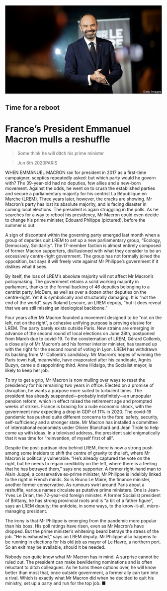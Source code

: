 ![](./images/20200606_EUP504.jpg)

## Time for a reboot

# France’s President Emmanuel Macron mulls a reshuffle

> Some think he will ditch his prime minister

> Jun 6th 2020PARIS

WHEN EMMANUEL MACRON ran for president in 2017 as a first-time campaigner, sceptics repeatedly asked: but which party would he govern with? The 39-year-old had no deputies, few allies and a new-born movement. Against the odds, he went on to crush the established parties and secure a parliamentary majority for his centrist La République en Marche (LREM). Three years later, however, the cracks are showing. Mr Macron’s party has lost its absolute majority, and is facing disaster in coming local elections. The president is again struggling in the polls. As he searches for a way to reboot his presidency, Mr Macron could even decide to change his prime minister, Edouard Philippe (pictured), before the summer is out.

A sign of discontent within the governing party emerged last month when a group of deputies quit LREM to set up a new parliamentary group, “Ecology, Democracy, Solidarity”. The 17-member faction is almost entirely composed of former Macron supporters, disillusioned with what they consider to be an excessively centre-right government. The group has not formally joined the opposition, but says it will freely vote against Mr Philippe’s government if it dislikes what it sees.

By itself, the loss of LREM’s absolute majority will not affect Mr Macron’s policymaking. The government retains a solid working majority in parliament, thanks to the formal backing of 46 deputies belonging to a centrist party, MoDem, as well as over a dozen other deputies on the centre-right. Yet it is symbolically and structurally damaging. It is “not the end of the world”, says Roland Lescure, an LREM deputy, “but it does reveal that we are still missing an ideological backbone.”

Four years after Mr Macron founded a movement designed to be “not on the left, not on the right”, a cohesive unifying purpose is proving elusive for LREM. The party barely exists outside Paris. New strains are emerging in advance of the second round of local elections on June 28th, postponed from March due to covid-19. To the consternation of LREM, Gérard Collomb, a close ally of Mr Macron’s and his former interior minister, has teamed up with the right for the second round of voting in Lyon. LREM has withdrawn its backing from Mr Collomb’s candidacy. Mr Macron’s hopes of winning the Paris town hall, meanwhile, have evaporated after his candidate, Agnès Buzyn, came a disappointing third. Anne Hidalgo, the Socialist mayor, is likely to keep her job.

To try to get a grip, Mr Macron is now mulling over ways to reset the presidency for his remaining two years in office. Elected on a promise of disruption, he wants a purpose more suited to turbulent times. The president has already suspended—probably indefinitely—an unpopular pension reform, which in effect raised the retirement age and prompted weeks of strikes. France is bracing for a rude economic shock, with the government now expecting a drop in GDP of 11% in 2020. The covid-19 pandemic has pushed quite different concerns to the fore: safety, security, self-sufficiency and a stronger state. Mr Macron has installed a committee of international economists under Olivier Blanchard and Jean Tirole to help come up with ideas. In a televised address, the president said enigmatically that it was time for “reinvention, of myself first of all”.

Despite the post-partisan idea behind LREM, there is now a strong push among some insiders to shift the centre of gravity to the left, where Mr Macron is politically vulnerable. “He’s already captured the vote on the right, but he needs to regain credibility on the left, where there is a feeling that he has betrayed them,” says one supporter. A former right-hand man to Alain Juppé, a conservative ex-prime minister, Mr Philippe is indelibly linked to the right in French minds. So is Bruno Le Maire, the finance minister, another former conservative. As rumours swirl around Paris about a reshuffle, various names circulate as putative prime ministers. One is Jean-Yves Le Drian, the 72-year-old foreign minister. A former Socialist president of Brittany, he has strong provincial roots and is “a bit of a father figure”, says an LREM deputy; the antidote, in some ways, to the know-it-all, micro-managing president.

The irony is that Mr Philippe is emerging from the pandemic more popular than his boss. His poll ratings have risen, even as Mr Macron’s have dropped. But the prime minister’s whitening beard betrays the stress of the job. “He is exhausted,” says an LREM deputy. Mr Philippe also happens to be running in elections for his old job as mayor of Le Havre, a northern port. So an exit may be available, should it be needed.

Nobody can quite know what Mr Macron has in mind. A surprise cannot be ruled out. The president can make bewildering nominations and is often reluctant to ditch colleagues. As he turns these options over, he will know better than most that, once outside government, a former ally can turn into a rival. Which is exactly what Mr Macron did when he decided to quit his ministry, set up a party and run for the top job. ■